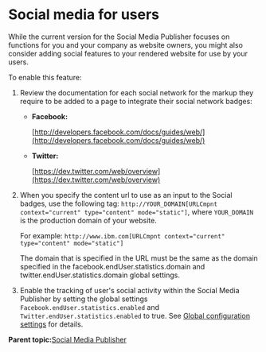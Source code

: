 # Social media for users

While the current version for the Social Media Publisher focuses on functions for you and your company as website owners, you might also consider adding social features to your rendered website for use by your users.

To enable this feature:

1.  Review the documentation for each social network for the markup they require to be added to a page to integrate their social network badges:
    -   **Facebook:**

        [http://developers.facebook.com/docs/guides/web/](http://developers.facebook.com/docs/guides/web/)

    -   **Twitter:**

        [https://dev.twitter.com/web/overview](https://dev.twitter.com/web/overview)

2.  When you specify the content url to use as an input to the Social badges, use the following tag: `http://YOUR_DOMAIN[URLCmpnt context="current" type="content" mode="static"]`, where `YOUR_DOMAIN` is the production domain of your website.

    For example: `http://www.ibm.com[URLCmpnt context="current" type="content" mode="static"]`

    The domain that is specified in the URL must be the same as the domain specified in the facebook.endUser.statistics.domain and twitter.endUser.statistics.domain global settings.

3.  Enable the tracking of user's social activity within the Social Media Publisher by setting the global settings `Facebook.endUser.statistics.enabled` and `Twitter.endUser.statistics.enabled` to true. See [Global configuration settings](wcm_sm_config_doc_global.md) for details.

**Parent topic:**[Social Media Publisher](../wcm/wcm_sm.md)

